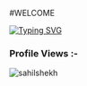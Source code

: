 #WELCOME

[![Typing SVG](https://readme-typing-svg.herokuapp.com?font=Pacifico&color=56F722&background=0A0B0A1C&lines=Hi+there+%E2%9C%8C%EF%B8%8Fwelcome+to+my+profile;I+am+Ranjeet+Sahoo;Always+learning+new+things+;Exploring++interstellar%E2%9C%A8%F0%9F%8C%A0)](https://git.io/typing-svg)

<p align="right"> <h3>Profile Views :-</h3> <img src="https://komarev.com/ghpvc/?username=0ranjeet&label=Profile%20views&color=0e75b6&style=flat"
    alt="sahilshekh" /> 
  </p>
